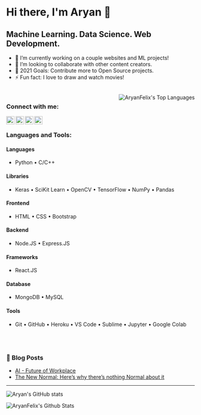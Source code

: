 # Hi there, I'm Aryan 👋

## Machine Learning. Data Science. Web Development.
- 🔭 I’m currently working on a couple websites and ML projects!
- 👯 I’m looking to collaborate with other content creators.
- 🥅 2021 Goals: Contribute more to Open Source projects.
- ⚡ Fun fact: I love to draw and watch movies!
<br>

<img align="right" alt="AryanFelix's Top Languages" src="https://github-readme-stats.vercel.app/api/top-langs/?username=AryanFelix" />

### Connect with me:

[<img align="left" alt="AryanFelix | Twitter" width="22px" src="https://cdn.jsdelivr.net/npm/simple-icons@v3/icons/twitter.svg" />][twitter] 
[<img align="left" alt="AryanFelix | LinkedIn" width="22px" src="https://cdn.jsdelivr.net/npm/simple-icons@v3/icons/linkedin.svg" />][linkedin] 
[<img align="left" alt="AryanFelix | Instagram" width="22px" src="https://cdn.jsdelivr.net/npm/simple-icons@v3/icons/instagram.svg" />][instagram] 
[<img align="left" alt="AryanFelix | DEV" width="22px" src="https://d2fltix0v2e0sb.cloudfront.net/dev-badge.svg" />][DEV] 
<br>

### Languages and Tools:

#### Languages
* Python • C/C++
#### Libraries
* Keras • SciKit Learn • OpenCV • 
TensorFlow • NumPy • Pandas
#### Frontend
* HTML • CSS • Bootstrap
#### Backend
* Node.JS • Express.JS
#### Frameworks
* React.JS
#### Database
* MongoDB • MySQL
#### Tools
* Git • GitHub • Heroku • 
VS Code • Sublime • 
Jupyter • Google Colab
<br>
<br>

### 📕 Blog Posts

<!-- BLOG-POST-LIST:START -->
- [AI - Future of Workplace](https://www.peoplehum.com/blog/artificial-intelligence-future-of-workplace-aryan-felix/)
- [The New Normal: Here’s why there’s nothing Normal about it](https://www.peoplehum.com/blog/the-new-normal-heres-why-theres-nothing-normal-about-it/)
<!-- BLOG-POST-LIST:END -->

---

![Aryan's GitHub stats](https://github-readme-stats.vercel.app/api?username=AryanFelix&show_icons=true&theme=dracula)

<img align="left" alt="AryanFelix's Github Stats" src="https://analyticsindiamag.com/wp-content/uploads/2019/04/giphy-7.gif" />

<!-- [![Top Langs](https://github-readme-stats.vercel.app/api/top-langs/?username=AryanFelix)](https://github.com/AryanFelix) -->



[twitter]: https://twitter.com/aryanfelix60
[instagram]: https://www.instagram.com/aryanfelix/
[linkedin]: https://www.linkedin.com/in/aryan-felix-815a42193/
[github]: https://github.com/AryanFelix
[DEV]: https://dev.to/aryanfelix
